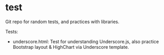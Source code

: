 # test
Git repo for random tests, and practices with libraries.

Tests:
- underscore.html: Test for understanding Underscore.js, also practice Bootstrap layout & HighChart via Underscore template.
